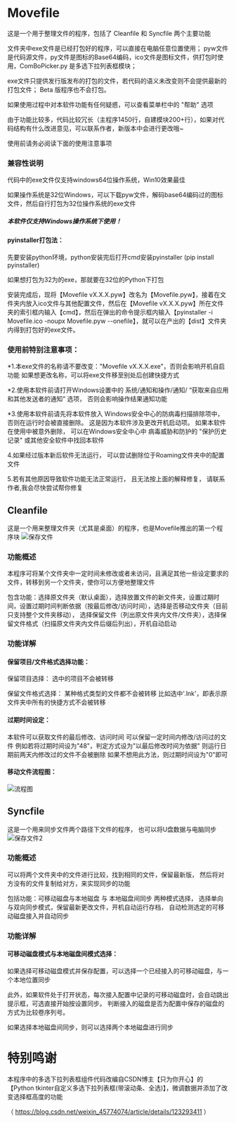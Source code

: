 # Movefile
这是一个用于整理文件的程序，包括了 Cleanfile 和 Syncfile 两个主要功能

文件夹中exe文件是已经打包好的程序，可以直接在电脑任意位置使用；
pyw文件是代码源文件，py文件是图标的Base64编码，ico文件是图标文件，供打包时使用，ComBoPicker.py 是多选下拉列表框模块；

exe文件只提供发行版发布的打包的文件，若代码的语义未改变则不会提供最新的打包文件；
Beta 版程序也不会打包。

如果使用过程中对本软件功能有任何疑惑，可以查看菜单栏中的 "帮助" 选项

由于功能比较多，代码比较冗长（主程序1450行，自建模块200+行），如果对代码结构有什么改进意见，可以联系作者，新版本中会进行更改哦~

使用前请务必阅读下面的使用注意事项

### 兼容性说明
代码中的exe文件仅支持windows64位操作系统，Win10效果最佳

如果操作系统是32位Windows，可以下载pyw文件，解码base64编码过的图标文件，然后自行打包为32位操作系统的exe文件

##### 本软件仅支持Windows操作系统下使用！

#### pyinstaller打包法：

先要安装python环境，python安装完后打开cmd安装pyinstaller (pip install pyinstaller)

如果想打包为32为的exe，那就要在32位的Python下打包

安装完成后，现将【Movefile vX.X.X.pyw】改名为【Movefile.pyw】，接着在文件夹内放入ico文件与其他配置文件，然后在【Movefile vX.X.X.pyw】所在文件夹的索引框内输入【cmd】，然后在弹出的命令提示框内输入【pyinstaller -i Movefile.ico -noupx Movefile.pyw --onefile】，就可以在产出的【dist】文件夹内得到打包好的exe文件。

### 使用前特别注意事项：
*1.本exe文件的名称请不要改变："Movefile vX.X.X.exe"，否则会影响开机自启功能
  如果想更改名称，可以将exe文件移至别处后创建快捷方式

*2.使用本软件前请打开Windows设置中的
  系统/通知和操作/通知/
  “获取来自应用和其他发送者的通知” 选项，
  否则会影响操作结果通知功能
  
*3.使用本软件前请先将本软件放入
  Windows安全中心的防病毒扫描排除项中，
  否则在运行时会被直接删除。
  这是因为本软件涉及更改开机启动项。
  如果本软件在使用中被意外删除，
  可以在Windows安全中心中
  病毒威胁和防护的 "保护历史记录"
  或其他安全软件中找回本软件
  
4.如果经过版本新后软件无法运行，
  可以尝试删除位于Roaming文件夹中的配置文件
  
5.若有其他原因导致软件功能无法正常运行，
  且无法按上面的解释修复，
  请联系作者,我会尽快尝试帮你修复

## Cleanfile
这是一个用来整理文件夹（尤其是桌面）的程序，也是Movefile推出的第一个程序块
![保存文件](https://user-images.githubusercontent.com/120773486/215319327-806c44c7-1165-4aa1-ae9d-0dd6a8f7ee12.png)

### 功能概述
本程序可将某个文件夹中一定时间未修改或者未访问，且满足其他一些设定要求的文件，转移到另一个文件夹，使你可以方便地整理文件

包含功能：选择原文件夹（默认桌面），选择放置文件的新文件夹，设置过期时间，设置过期时间判断依据（按最后修改/访问时间），选择是否移动文件夹（目前只支持整个文件夹移动），
选择保留文件（列出原文件夹内文件/文件夹），选择保留文件格式（扫描原文件夹内文件后缀后列出），开机自动启动

### 功能详解

#### 保留项目/文件格式选择功能：
保留项目选择：
选中的项目不会被转移

保留文件格式选择：
某种格式类型的文件都不会被转移
比如选中'.lnk'，即表示原文件夹中所有的快捷方式不会被转移

#### 过期时间设定：
本软件可以获取文件的最后修改、访问时间
可以保留一定时间内修改/访问过的文件
例如若将过期时间设为"48"，判定方式设为"以最后修改时间为依据"
则运行日期前两天内修改过的文件不会被删除
如果不想用此方法，则过期时间设为"0"即可

#### 移动文件流程图：
![流程图](https://user-images.githubusercontent.com/120773486/212371363-01cd7daf-1114-4c2c-bd11-bbe22e9d2783.png)


## Syncfile
这是一个用来同步文件两个路径下文件的程序，
也可以将U盘数据与电脑同步
![保存文件2](https://user-images.githubusercontent.com/120773486/215319432-ff60f693-52c2-4e76-993f-d6bbb4fa4218.png)

### 功能概述
可以将两个文件夹中的文件进行比较，找到相同的文件，保留最新版，
然后将对方没有的文件复制给对方，来实现同步的功能

包括功能：可移动磁盘与本地磁盘 与 本地磁盘间同步 两种模式选择，
选择单向与双向同步模式，保留最新更改文件，开机自动运行存档，
自动检测选定的可移动磁盘接入并自动同步

### 功能详解

#### 可移动磁盘模式与本地磁盘间模式选择：
如果选择可移动磁盘模式并保存配置，可以选择一个已经接入的可移动磁盘，与一个本地位置同步

此外，如果软件处于打开状态，每次接入配置中记录的可移动磁盘时，会自动跳出提示框，可选直接开始按设置同步。
判断接入的磁盘是否为配置中保存的磁盘的方式为比较卷序列号。

如果选择本地磁盘间同步，则可以选择两个本地磁盘进行同步

# 特别鸣谢
本程序中的多选下拉列表框组件代码改编自CSDN博主【只为你开心】的【Python tkinter自定义多选下拉列表框(带滚动条、全选)】，微调数据并添加了改变选择框高度的功能

（ https://blog.csdn.net/weixin_45774074/article/details/123293411 ）
